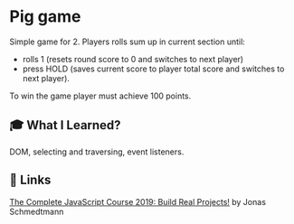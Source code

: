 # Pig game

Simple game for 2. Players rolls sum up in current section until:

- rolls 1 (resets round score to 0 and switches to next player)
- press HOLD (saves current score to player total score and switches to next player).

To win the game player must achieve 100 points.

## 🎓 What I Learned?

DOM, selecting and traversing, event listeners.

## 🔗 Links

[The Complete JavaScript Course 2019: Build Real Projects!](https://www.udemy.com/the-complete-javascript-course/)
by Jonas Schmedtmann
